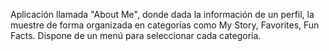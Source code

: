 Aplicación llamada "About Me", donde dada la información de un perfil, la muestre de forma organizada en categorías como My Story, Favorites, Fun Facts.
Dispone de un menú para seleccionar cada categoria.

